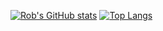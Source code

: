 [![Rob's GitHub stats](https://github-readme-stats.vercel.app/api?username=Robvdhout&count_private=true&show_icons=true&theme=dark)](https://github.com/anuraghazra/github-readme-stats)
[![Top Langs](https://github-readme-stats.vercel.app/api/top-langs/?username=Robvdhout&theme=dark)](https://github.com/anuraghazra/github-readme-stats)
